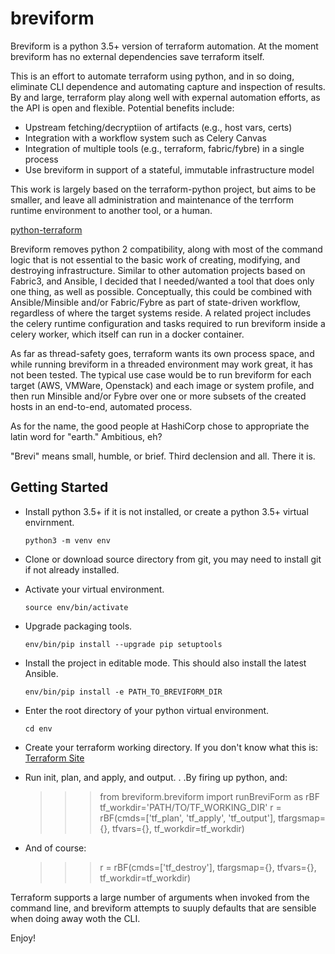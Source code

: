 breviform
========

Breviform is a python 3.5+ version of terraform automation. At the 
moment breviform has no external dependencies save terraform itself.

This is an effort to automate terraform using python, and in so doing, 
eliminate CLI dependence and automating capture and inspection of 
results. By and large, terraform play along well with expernal automation 
efforts, as the API is open and flexible. Potential benefits include:

  * Upstream fetching/decryptiion of artifacts (e.g., host vars, certs)
  * Integration with a workflow system such as Celery Canvas
  * Integration of multiple tools (e.g., terraform, fabric/fybre) in a single process 
  * Use breviform in support of a stateful, immutable infrastructure model

This work is largely based on the terraform-python project, but aims to be 
smaller, and leave all administration and maintenance of the 
terrform runtime environment to another tool, or a human.

   [python-terraform](https://github.com/beelit94/python-terraform)
 
Breviform removes python 2 compatibility, along with most of the 
command logic that is not essential to the basic work of creating, 
modifying, and destroying infrastructure. Similar to other 
automation projects based on Fabric3, and Ansible, I decided that I 
needed/wanted a tool that does only one thing, as well as possible.
Conceptually, this could be combined with Ansible/Minsible and/or Fabric/Fybre as part 
of state-driven workflow, regardless of where the target systems reside. 
A related project includes the celery runtime configuration and tasks 
required to run breviform inside a celery worker, which itself can run in a 
docker container.

As far as thread-safety goes, terraform wants its own process space, and 
while running breviform in a threaded environment may work great, 
it has not been tested. The typical use case would be to run breviform for 
each target (AWS, VMWare, Openstack) and each image or system profile, and 
then run Minsible and/or Fybre over one or more subsets of the 
created hosts in an end-to-end, automated process.

As for the name, the good people at HashiCorp chose to appropriate 
the latin word for "earth." Ambitious, eh?

"Brevi" means small, humble, or brief. Third declension and all. There it is.


Getting Started
---------------

- Install python 3.5+ if it is not installed, or create a python 3.5+ virtual envirnment.

    `python3 -m venv env`

- Clone or download source directory from git, you may need to install git if not already installed.  

- Activate your virtual environment.

    `source env/bin/activate`

- Upgrade packaging tools.

    `env/bin/pip install --upgrade pip setuptools`

- Install the project in editable mode. This should also install the latest Ansible.

    `env/bin/pip install -e PATH_TO_BREVIFORM_DIR`

- Enter the root directory of your python virtual environment.

    `cd env`

- Create your terraform working directory. If you don't know what this is:
    [Terraform Site](https://www.terraform.io/)
    
- Run init, plan, and apply, and output. . .By firing up python, and:

    >>> from breviform.breviform import runBreviForm as rBF
    >>> tf_workdir='PATH/TO/TF_WORKING_DIR'
    >>> r = rBF(cmds=['tf_plan', 'tf_apply', 'tf_output'], tfargsmap={}, tfvars={}, tf_workdir=tf_workdir)
    
- And of course:
    
    >>> r = rBF(cmds=['tf_destroy'], tfargsmap={}, tfvars={}, tf_workdir=tf_workdir)

Terraform supports a large number of arguments when invoked from the command line, and 
breviform attempts to suuply defaults that are sensible when doing away woth the CLI.  


Enjoy!
